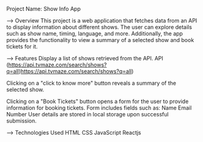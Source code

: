 
Project Name: Show Info App

--> Overview
This project is a web application that fetches data from an API to display information about different shows. The user can explore details such as show name, timing, language, and more. Additionally, the app provides the functionality to view a summary of a selected show and book tickets for it.

--> Features
Display a list of shows retrieved from the API.
API (https://api.tvmaze.com/search/shows?q=all)https://api.tvmaze.com/search/shows?q=all)

Clicking on a "click to know more" button reveals a summary of the selected show.

Clicking on a "Book Tickets" button opens a form for the user to provide information for booking tickets.
Form includes fields such as:
Name
Email
Number
User details are stored in local storage upon successful submission.

--> Technologies Used
HTML
CSS
JavaScript
Reactjs
